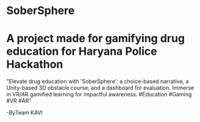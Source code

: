 # SoberSphere
# A project made for gamifying drug education for Haryana Police Hackathon 
"Elevate drug education with 'SoberSphere': a choice-based narrative, a Unity-based 3D obstacle course, and a dashboard for evaluation. Immerse in VR/AR gamified learning for impactful awareness. #Education #Gaming #VR #AR"

-ByTeam KAVI
